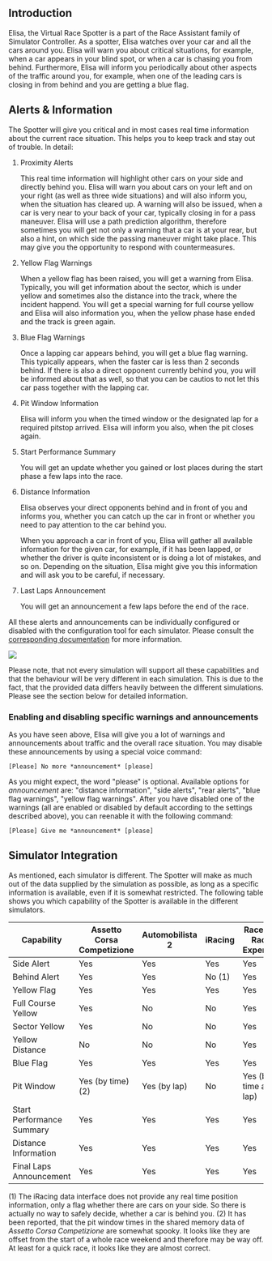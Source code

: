 ## Introduction

Elisa, the Virtual Race Spotter is a part of the Race Assistant family of Simulator Controller. As a spotter, Elisa watches over your car and all the cars around you. Elisa will warn you about critical situations, for example, when a car appears in your blind spot, or when a car is chasing you from behind. Furthermore, Elisa will inform you periodically about other aspects of the traffic around you, for example, when one of the leading cars is closing in from behind and you are getting a blue flag.

## Alerts & Information

The Spotter will give you critical and in most cases real time information about the current race situation. This helps you to keep track and stay out of trouble. In detail:

1. Proximity Alerts

   This real time information will highlight other cars on your side and directly behind you. Elisa will warn you about cars on your left and on your right (as well as three wide situations) and will also inform you, when the situation has cleared up. A warning will also be issued, when a car is very near to your back of your car, typically closing in for a pass maneuver. Elisa will use a path prediction algorithm, therefore sometimes you will get not only a warning that a car is at your rear, but also a hint, on which side the passing maneuver might take place. This may give you the opportunity to respond with countermeasures.

2. Yellow Flag Warnings

   When a yellow flag has been raised, you will get a warning from Elisa. Typically, you will get information about the sector, which is under yellow and sometimes also the distance into the track, where the incident happend. You will get a special warning for full course yellow and Elisa will also information you, when the yellow phase hase ended and the track is green again.

3. Blue Flag Warnings

   Once a lapping car appears behind, you will get a blue flag warning. This typically appears, when the faster car is less than 2 seconds behind. If there is also a direct opponent currently behind you, you will be informed about that as well, so that you can be cautios to not let this car pass together with the lapping car.

4. Pit Window Information

   Elisa will inform you when the timed window or the designated lap for a required pitstop arrived. Elisa will inform you also, when the pit closes again.

5. Start Performance Summary

   You will get an update whether you gained or lost places during the start phase a few laps into the race.

6. Distance Information

   Elisa observes your direct opponents behind and in front of you and informs you, whether you can catch up the car in front or whether you need to pay attention to the car behind you.
   
   When you approach a car in front of you, Elisa will gather all available information for the given car, for example, if it has been lapped, or whether the driver is quite inconsistent or is doing a lot of mistakes, and so on. Depending on the situation, Elisa might give you this information and will ask you to be careful, if necessary.

7. Last Laps Announcement

   You will get an announcement a few laps before the end of the race.

All these alerts and announcements can be individually configured or disabled with the configuration tool for each simulator. Please consult the [corresponding documentation](https://github.com/SeriousOldMan/Simulator-Controller/wiki/Installation-&-Configuration#tab-race-spotter) for more information. 

![](https://github.com/SeriousOldMan/Simulator-Controller/blob/main/Docs/Images/Configuration%20Tab%2011.JPG)

Please note, that not every simulation will support all these capabilities and that the behaviour will be very different in each simulation. This is due to the fact, that the provided data differs heavily between the different simulations. Please see the section below for detailed information.

### Enabling and disabling specific warnings and announcements

As you have seen above, Elisa will give you a lot of warnings and announcements about traffic and the overall race situation. You may disable these announcements by using a special voice command:

	[Please] No more *announcement* [please]

As you might expect, the word "please" is optional. Available options for *announcement* are: "distance information", "side alerts", "rear alerts", "blue flag warnings", "yellow flag warnings". After you have disabled one of the warnings (all are enabled or disabled by default according to the settings described above), you can reenable it with the following command:

	[Please] Give me *announcement* [please]

## Simulator Integration

As mentioned, each simulator is different. The Spotter will make as much out of the data supplied by the simulation as possible, as long as a specific information is available, even if it is somewhat restricted. The following table shows you which capability of the Spotter is available in the different simulators.

| Capability                | Assetto Corsa Competizione | Automobilista 2 | iRacing | RaceRoom Racing Experience | rFactor 2 |
| ------------------------- | -------------------------- | --------------- | ------- | -------------------------- | --------- |
| Side Alert                | Yes                        | Yes             | Yes     | Yes                        | Yes       |
| Behind Alert              | Yes                        | Yes             | No (1)  | Yes                        | Yes       |
| Yellow Flag               | Yes                        | Yes             | Yes     | Yes                        | Yes       |
| Full Course Yellow        | Yes                        | No              | No      | Yes                        | Yes       |
| Sector Yellow             | Yes                        | No              | No      | Yes                        | Yes       |
| Yellow Distance           | No                         | No              | No      | Yes                        | No        |
| Blue Flag                 | Yes                        | Yes             | Yes     | Yes                        | Yes       |
| Pit Window                | Yes (by time) (2)          | Yes (by lap)    | No      | Yes (by time and lap)      | No        |
| Start Performance Summary | Yes                        | Yes             | Yes     | Yes                        | Yes       |
| Distance Information      | Yes                        | Yes             | Yes     | Yes                        | Yes       |
| Final Laps Announcement   | Yes                        | Yes             | Yes     | Yes                        | Yes       |

(1) The iRacing data interface does not provide any real time position information, only a flag whether there are cars on your side. So there is actually no way to safely decide, whether a car is behind you.
(2) It has been reported, that the pit window times in the shared memory data of *Assetto Corsa Competizione* are somewhat spooky. It looks like they are offset from the start of a whole race weekend and therefore may be way off. At least for a quick race, it looks like they are almost correct.